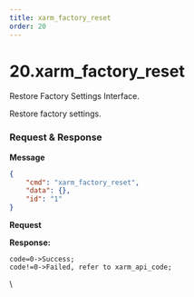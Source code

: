 ```yaml
---
title: xarm_factory_reset
order: 20
---
```

# 20.xarm\_factory\_reset


Restore Factory Settings Interface.

Restore factory settings.



###  Request & Response

**Message**




```json
{
    "cmd": "xarm_factory_reset",
    "data": {},
    "id": "1"
}
```     
**Request**



**Response:**     



```
code=0->Success;
code!=0->Failed, refer to xarm_api_code;
```



\










